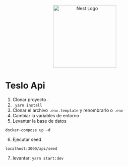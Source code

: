 <p align="center">
  <a href="http://nestjs.com/" target="blank"><img src="https://nestjs.com/img/logo-small.svg" width="200" alt="Nest Logo" /></a>
</p>

# Teslo Api

1. Clonar proyecto .
2. ` yarn install`
3. Clonar el archivo `.env.template` y renombrarlo o `.env`
4. Cambiar la variables de entorno
5. Levantar la base de datos

```
docker-compose up -d
```

6. Ejecutar seed

```
localhost:3000/api/seed
```

7. levantar: `yarn start:dev`
